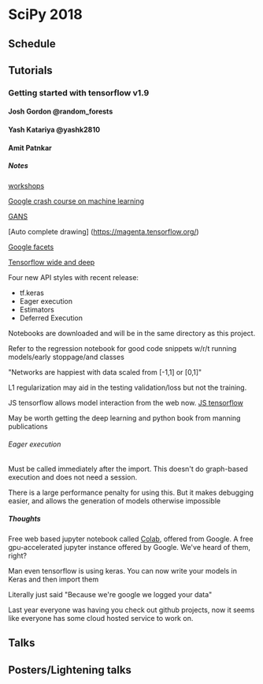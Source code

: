 # SciPy 2018

## Schedule

## Tutorials
### Getting started with tensorflow v1.9
#### Josh Gordon @random_forests
#### Yash Katariya @yashk2810
#### Amit Patnkar

##### Notes
[workshops](https://github.com/tensorflow/workshops)

[Google crash course on machine learning](https://developers.google.com/machine-learning/crash-course/)

[GANS](https://github.com/tensorflow/tensorflow/tree/master/tensorflow/contrib/eager/python/examples/gan)

[Auto complete drawing] (https://magenta.tensorflow.org/)

[Google facets](https://pair-code.github.io/facets/)

[Tensorflow wide and deep](https://www.tensorflow.org/tutorials/wide_and_deep)

Four new API styles with recent release:
- tf.keras
- Eager execution
- Estimators
- Deferred Execution

Notebooks are downloaded and will be in the same directory as this project.

Refer to the regression notebook for good code snippets w/r/t running
models/early stoppage/and classes

"Networks are happiest with data scaled from [-1,1] or [0,1]"

L1 regularization may aid in the testing validation/loss but not the training.  

JS tensorflow allows model interaction from the web now.  [JS
tensorflow](js.tensorflow.org)


May be worth getting the deep learning and python book from manning publications
###### Eager execution
Must be called immediately after the import.  This doesn't do graph-based
execution and does not need a session.


There is a large performance penalty for using this.  But it makes debugging
easier, and allows the generation of models otherwise impossible

##### Thoughts
Free web based jupyter notebook called [Colab](colab.research.google.com), offered from Google.
A free gpu-accelerated jupyter instance offered by Google.  We've heard of them, right?

Man even tensorflow is using keras.  You can now write your models in Keras and then import them

Literally just said "Because we're google we logged your data"

Last year everyone was having you check out github projects, now it seems like
everyone has some cloud hosted service to work on.


## Talks

## Posters/Lightening talks
